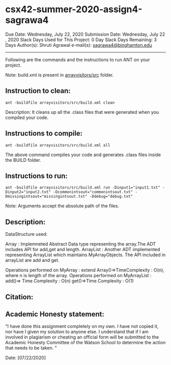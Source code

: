 # csx42-summer-2020-assign4-sagrawa4

Due Date: Wednesday, July 22, 2020
Submission Date: Wednesday, July 22 , 2020
Slack Days Used for This Project: 0 Day
Slack Days Remaining: 3 Days
Author(s): Shruti Agrawal
e-mail(s): sagrawa4@binghamton.edu

-----------------------------------------------------------------------

Following are the commands and the instructions to run ANT on your project.


Note: build.xml is present in [arrayvisitors/src](./arrayvisitors/src/) folder.

## Instruction to clean:

```commandline
ant -buildfile arrayvisitors/src/build.xml clean
```

Description: It cleans up all the .class files that were generated when you
compiled your code.

## Instructions to compile:

```commandline
ant -buildfile arrayvisitors/src/build.xml all
```
The above command compiles your code and generates .class files inside the BUILD folder.

## Instructions to run:

```commandline
ant -buildfile arrayvisitors/src/build.xml run -Dinput1="input1.txt" -Dinput2="input2.txt" -Dcommonintsout="commonintsout.txt" -Dmissingintsout="missingintsout.txt" -Ddebug="debug.txt"

```
Note: Arguments accept the absolute path of the files.

## Description:

DataStructure used:

Array : Implemneted Abstract Data type representing the array.The ADT includes API for add,get and length.
ArrayList : Another ADT implemented representing ArrayList which maintains MyArrayObjects. The API included in arrayList are add and get.

Operations performed on MyArray : extend Array()=>TimeComplexity : O(n), where n is length of the array.
Operations performed on MyArrayList : add()=> Time Complexity : O(n)
                                    get()=>Time Complexity : O(1)



## Citation:


## Academic Honesty statement:

"I have done this assignment completely on my own. I have not copied
it, nor have I given my solution to anyone else. I understand that if
I am involved in plagiarism or cheating an official form will be
submitted to the Academic Honesty Committee of the Watson School to
determine the action that needs to be taken. "

Date: [07/22/2020]

